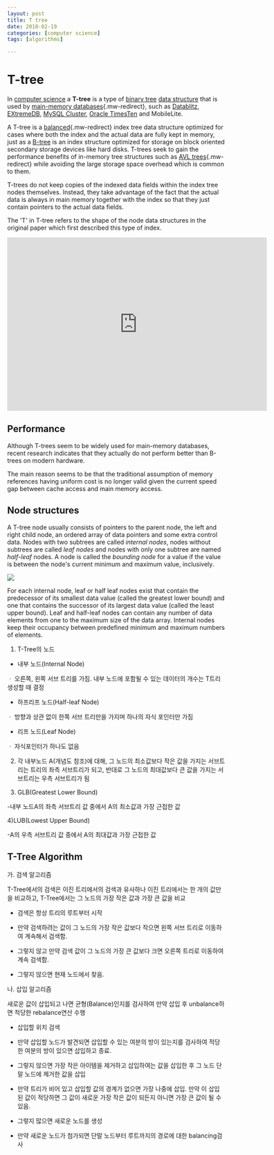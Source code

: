 ```yaml
---
layout: post
title: T tree
date: 2018-02-19
categories: [computer science]
tags: [algorithms]

---
```



# T-tree

In [computer science](/wiki/Computer_science "Computer science") a
**T-tree** is a type of [binary tree](/wiki/Binary_tree "Binary tree")
[data structure](/wiki/Data_structure "Data structure") that is used by
[main-memory
databases](/wiki/Main_memory_database "Main memory database"){.mw-redirect},
such as [Datablitz](/wiki/Datablitz "Datablitz"),
[EXtremeDB](/wiki/EXtremeDB "EXtremeDB"), [MySQL
Cluster](/wiki/MySQL_Cluster "MySQL Cluster"), [Oracle
TimesTen](/wiki/TimesTen "TimesTen") and MobileLite.

A T-tree is a
[balanced](/wiki/Height-balanced_tree "Height-balanced tree"){.mw-redirect}
index tree data structure optimized for cases where both the index and
the actual data are fully kept in memory, just as a
[B-tree](/wiki/B-tree "B-tree") is an index structure optimized for
storage on block oriented secondary storage devices like hard disks.
T-trees seek to gain the performance benefits of in-memory tree
structures such as [AVL
trees](/wiki/AVL_trees "AVL trees"){.mw-redirect} while avoiding the
large storage space overhead which is common to them.

T-trees do not keep copies of the indexed data fields within the index
tree nodes themselves. Instead, they take advantage of the fact that the
actual data is always in main memory together with the index so that
they just contain pointers to the actual data fields.

The 'T' in T-tree refers to the shape of the node data structures in the
original paper which first described this type of
index.

<iframe width="600" height="400" src="https://www.youtube.com/embed/pCoox0XbU8Y" frameborder="0" allow="autoplay; encrypted-media" allowfullscreen></iframe>


## Performance

Although T-trees seem to be widely used for main-memory databases, recent research indicates that they actually do not perform better than B-trees on modern hardware.

The main reason seems to be that the traditional assumption of memory references having uniform cost is no longer valid given the current speed gap between cache access and main memory access.


## Node structures

A T-tree node usually consists of pointers to the parent node, the left
and right child node, an ordered array of data pointers and some extra
control data. Nodes with two
subtrees are called *internal
nodes*, nodes without subtrees
are called *leaf nodes* and nodes with only one
subtree are named *half-leaf*
nodes. A node is called the *bounding node* for a value if the value is
between the node's current minimum and maximum value, inclusively.

![](http://sungsoo.github.io/images/t-tree.png)

For each internal node, leaf or half leaf nodes exist that contain the predecessor of its smallest data value (called the greatest lower bound) and one that contains the successor of its largest data value (called the least upper bound). Leaf and half-leaf nodes can contain any number of data elements from one to the maximum size of the data array. Internal nodes keep their occupancy between predefined minimum and maximum numbers of elements.

1) T-Tree의 노드

- 내부 노드(Internal Node)

ㆍ 오른쪽, 왼쪽 서브 트리를 가짐. 내부 노드에 포함될 수 있는 데이터의 개수는 T트리 생성할 때 결정

- 하프리프 노드(Half-leaf Node)

ㆍ 방향과 상관 없이 한쪽 서브 트리만을 가지며 하나의 자식 포인터만 가짐

- 리프 노드(Leaf Node)

ㆍ 자식포인터가 하나도 없음
     
2) 각 내부노드 A(개념도 참조)에 대해, 그 노드의 최소값보다 작은 값을 가지는 서브트리는 트리의 좌측 서브트리가 되고, 반대로 그 노드의 최대값보다 큰 값을 가지는 서브트리는 우측 서브트리가 됨
   
3) GLB(Greatest Lower Bound)

-내부 노드A의 좌측 서브트리 값 중에서 A의 최소값과 가장 근접한 값

4)LUB(Lowest Upper Bound)

-A의 우측 서브트리 값 중에서 A의 최대값과 가장 근접한 값

## T-Tree Algorithm

가. 검색 알고리즘

T-Tree에서의 검색은 이진 트리에서의 검색과 유사하나 이진 트리에서는 한 개의 값만을 비교하고, T-Tree에서는 그 노드의 가장 작은 값과 가장 큰 값을 비교

- 검색은 항상 트리의 루트부터 시작

- 만약 검색하려는 값이 그 노드의 가장 작은 값보다 작으면 왼쪽 서브 트리로 이동하여 계속해서 검색함.

- 그렇지 않고 만약 검색 값이 그 노드의 가장 큰 값보다 크면 오른쪽 트리로 이동하여 계속 검색함.

- 그렇지 않으면 현재 노드에서 찾음.

 

나. 삽입 알고리즘

새로운 값이 삽입되고 나면 균형(Balance)인지를 검사하여 만약 삽입 후 unbalance하면 적당한 rebalance연산 수행

- 삽입할 위치 검색

- 만약 삽입할 노드가 발견되면 삽입할 수 있는 여분의 방이 있는지를 검사하여 적당한 여분의 방이 있으면 삽입하고 종료.

- 그렇지 않으면 가장 작은 아이템을 제거하고 삽입하여는 값을 삽입한 후 그 노드 단말 노드에 제거한 값을 삽입

- 만약 트리가 비어 있고 삽입할 값의 경계가 없으면 가장 나중에 삽입.  만약 이 삽입된 값이 적당하면 그 값이 새로운 가장 작은 값이 되든지 아니면 가장 큰 값이 될 수 있음.

- 그렇지 많으면 새로운 노드를 생성

- 만약 새로운 노드가 첨가되면 단말 노드부터 루트까지의 경로에 대한 balancing검사